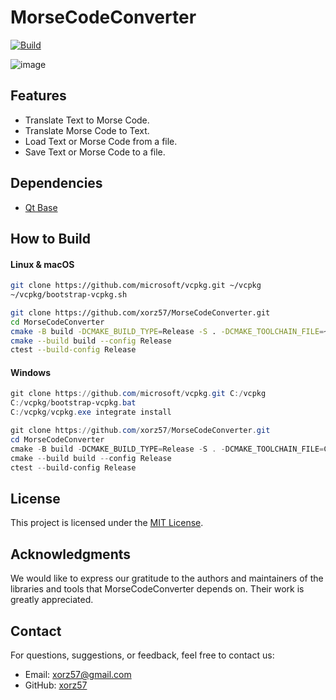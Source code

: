 # MorseCodeConverter

[![Build](https://github.com/xorz57/MorseCodeConverter/actions/workflows/Build.yml/badge.svg)](https://github.com/xorz57/MorseCodeConverter/actions/workflows/Build.yml)

![image](https://github.com/xorz57/MorseCodeConverter/assets/84932056/d40867e3-bcd7-4ec8-9aa9-b8e104ad6afb)

## Features

- Translate Text to Morse Code.
- Translate Morse Code to Text.
- Load Text or Morse Code from a file.
- Save Text or Morse Code to a file.

## Dependencies

- [Qt Base](https://github.com/qt/qtbase)

## How to Build

#### Linux & macOS

```bash
git clone https://github.com/microsoft/vcpkg.git ~/vcpkg
~/vcpkg/bootstrap-vcpkg.sh

git clone https://github.com/xorz57/MorseCodeConverter.git
cd MorseCodeConverter
cmake -B build -DCMAKE_BUILD_TYPE=Release -S . -DCMAKE_TOOLCHAIN_FILE=~/vcpkg/scripts/buildsystems/vcpkg.cmake
cmake --build build --config Release
ctest --build-config Release
```

#### Windows

```powershell
git clone https://github.com/microsoft/vcpkg.git C:/vcpkg
C:/vcpkg/bootstrap-vcpkg.bat
C:/vcpkg/vcpkg.exe integrate install

git clone https://github.com/xorz57/MorseCodeConverter.git
cd MorseCodeConverter
cmake -B build -DCMAKE_BUILD_TYPE=Release -S . -DCMAKE_TOOLCHAIN_FILE=C:/vcpkg/scripts/buildsystems/vcpkg.cmake
cmake --build build --config Release
ctest --build-config Release
```

## License

This project is licensed under the [MIT License](LICENSE).

## Acknowledgments

We would like to express our gratitude to the authors and maintainers of the libraries and tools that MorseCodeConverter depends on. Their work is greatly appreciated.

## Contact

For questions, suggestions, or feedback, feel free to contact us:

- Email: [xorz57@gmail.com](mailto:xorz57@gmail.com)
- GitHub: [xorz57](https://github.com/xorz57)
